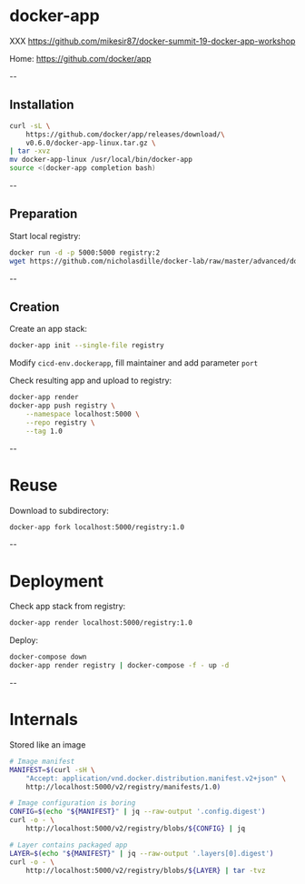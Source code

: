 # docker-app

XXX https://github.com/mikesir87/docker-summit-19-docker-app-workshop

Home: https://github.com/docker/app

--

## Installation

```bash
curl -sL \
    https://github.com/docker/app/releases/download/\
    v0.6.0/docker-app-linux.tar.gz \
| tar -xvz
mv docker-app-linux /usr/local/bin/docker-app
source <(docker-app completion bash)
```

--

## Preparation

Start local registry:

```bash
docker run -d -p 5000:5000 registry:2
wget https://github.com/nicholasdille/docker-lab/raw/master/advanced/docker-compose/docker-compose.yml
```

--

## Creation

Create an app stack:

```bash
docker-app init --single-file registry
```

Modify `cicd-env.dockerapp`, fill maintainer and add parameter `port`

Check resulting app and upload to registry:

```bash
docker-app render
docker-app push registry \
    --namespace localhost:5000 \
    --repo registry \
    --tag 1.0
```

--

# Reuse

Download to subdirectory:

```bash
docker-app fork localhost:5000/registry:1.0
```

--

# Deployment

Check app stack from registry:

```bash
docker-app render localhost:5000/registry:1.0
```

Deploy:

```bash
docker-compose down
docker-app render registry | docker-compose -f - up -d
```

--

# Internals

Stored like an image

```bash
# Image manifest
MANIFEST=$(curl -sH \
    "Accept: application/vnd.docker.distribution.manifest.v2+json" \
    http://localhost:5000/v2/registry/manifests/1.0)

# Image configuration is boring
CONFIG=$(echo "${MANIFEST}" | jq --raw-output '.config.digest')
curl -o - \
    http://localhost:5000/v2/registry/blobs/${CONFIG} | jq

# Layer contains packaged app
LAYER=$(echo "${MANIFEST}" | jq --raw-output '.layers[0].digest')
curl -o - \
    http://localhost:5000/v2/registry/blobs/${LAYER} | tar -tvz
```
